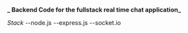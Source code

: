 **_ Backend Code for the fullstack real time chat application_**

_Stack_
--node.js
--express.js
--socket.io
